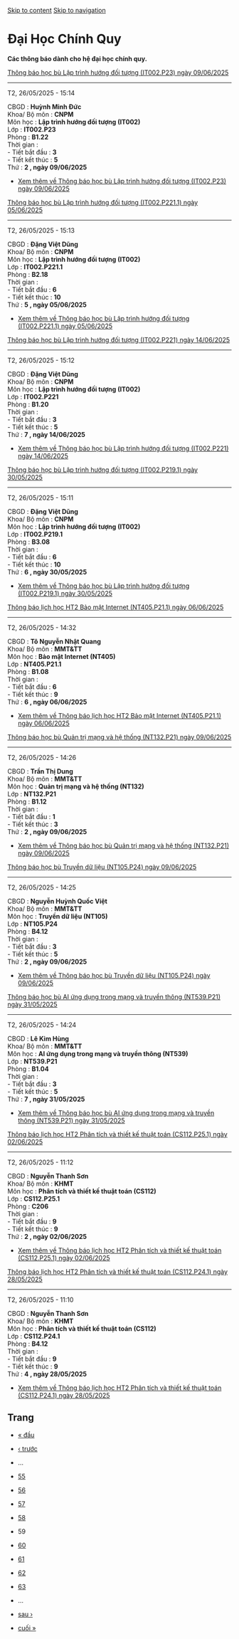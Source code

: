 [Skip to content](https://daa.uit.edu.vn/thongbaochinhquy?page=58#main)
 [Skip to navigation](https://daa.uit.edu.vn/thongbaochinhquy?page=58#main-nav)

Đại Học Chính Quy
=================

**Các thông báo dành cho hệ đại học chính quy.**

[Thông báo học bù Lập trình hướng đối tượng (IT002.P23) ngày 09/06/2025](https://daa.uit.edu.vn/node/35422)

------------------------------------------------------------------------------------------------------------

T2, 26/05/2025 - 15:14

CBGD : **Huỳnh Minh Đức**  
Khoa/ Bộ môn : **CNPM**  
Môn học : **Lập trình hướng đối tượng (IT002)**  
Lớp : **IT002.P23**  
Phòng : **B1.22**  
Thời gian :  
\- Tiết bắt đầu : **3**  
\- Tiết kết thúc : **5**  
Thứ : **2 , ngày 09/06/2025**

*   [Xem thêm về Thông báo học bù Lập trình hướng đối tượng (IT002.P23) ngày 09/06/2025](https://daa.uit.edu.vn/node/35422 "Thông báo học bù Lập trình hướng đối tượng (IT002.P23) ngày 09/06/2025")
    

[Thông báo học bù Lập trình hướng đối tượng (IT002.P221.1) ngày 05/06/2025](https://daa.uit.edu.vn/node/35417)

---------------------------------------------------------------------------------------------------------------

T2, 26/05/2025 - 15:13

CBGD : **Đặng Việt Dũng**  
Khoa/ Bộ môn : **CNPM**  
Môn học : **Lập trình hướng đối tượng (IT002)**  
Lớp : **IT002.P221.1**  
Phòng : **B2.18**  
Thời gian :  
\- Tiết bắt đầu : **6**  
\- Tiết kết thúc : **10**  
Thứ : **5 , ngày 05/06/2025**

*   [Xem thêm về Thông báo học bù Lập trình hướng đối tượng (IT002.P221.1) ngày 05/06/2025](https://daa.uit.edu.vn/node/35417 "Thông báo học bù Lập trình hướng đối tượng (IT002.P221.1) ngày 05/06/2025")
    

[Thông báo học bù Lập trình hướng đối tượng (IT002.P221) ngày 14/06/2025](https://daa.uit.edu.vn/node/35412)

-------------------------------------------------------------------------------------------------------------

T2, 26/05/2025 - 15:12

CBGD : **Đặng Việt Dũng**  
Khoa/ Bộ môn : **CNPM**  
Môn học : **Lập trình hướng đối tượng (IT002)**  
Lớp : **IT002.P221**  
Phòng : **B1.20**  
Thời gian :  
\- Tiết bắt đầu : **3**  
\- Tiết kết thúc : **5**  
Thứ : **7 , ngày 14/06/2025**

*   [Xem thêm về Thông báo học bù Lập trình hướng đối tượng (IT002.P221) ngày 14/06/2025](https://daa.uit.edu.vn/node/35412 "Thông báo học bù Lập trình hướng đối tượng (IT002.P221) ngày 14/06/2025")
    

[Thông báo học bù Lập trình hướng đối tượng (IT002.P219.1) ngày 30/05/2025](https://daa.uit.edu.vn/node/35407)

---------------------------------------------------------------------------------------------------------------

T2, 26/05/2025 - 15:11

CBGD : **Đặng Việt Dũng**  
Khoa/ Bộ môn : **CNPM**  
Môn học : **Lập trình hướng đối tượng (IT002)**  
Lớp : **IT002.P219.1**  
Phòng : **B3.08**  
Thời gian :  
\- Tiết bắt đầu : **6**  
\- Tiết kết thúc : **10**  
Thứ : **6 , ngày 30/05/2025**

*   [Xem thêm về Thông báo học bù Lập trình hướng đối tượng (IT002.P219.1) ngày 30/05/2025](https://daa.uit.edu.vn/node/35407 "Thông báo học bù Lập trình hướng đối tượng (IT002.P219.1) ngày 30/05/2025")
    

[Thông báo lịch học HT2 Bảo mật Internet (NT405.P21.1) ngày 06/06/2025](https://daa.uit.edu.vn/node/35402)

-----------------------------------------------------------------------------------------------------------

T2, 26/05/2025 - 14:32

CBGD : **Tô Nguyễn Nhật Quang**  
Khoa/ Bộ môn : **MMT&TT**  
Môn học : **Bảo mật Internet (NT405)**  
Lớp : **NT405.P21.1**  
Phòng : **B1.08**  
Thời gian :  
\- Tiết bắt đầu : **6**  
\- Tiết kết thúc : **9**  
Thứ : **6 , ngày 06/06/2025**

*   [Xem thêm về Thông báo lịch học HT2 Bảo mật Internet (NT405.P21.1) ngày 06/06/2025](https://daa.uit.edu.vn/node/35402 "Thông báo lịch học HT2 Bảo mật Internet (NT405.P21.1) ngày 06/06/2025")
    

[Thông báo học bù Quản trị mạng và hệ thống (NT132.P21) ngày 09/06/2025](https://daa.uit.edu.vn/node/35397)

------------------------------------------------------------------------------------------------------------

T2, 26/05/2025 - 14:26

CBGD : **Trần Thị Dung**  
Khoa/ Bộ môn : **MMT&TT**  
Môn học : **Quản trị mạng và hệ thống (NT132)**  
Lớp : **NT132.P21**  
Phòng : **B1.12**  
Thời gian :  
\- Tiết bắt đầu : **1**  
\- Tiết kết thúc : **3**  
Thứ : **2 , ngày 09/06/2025**

*   [Xem thêm về Thông báo học bù Quản trị mạng và hệ thống (NT132.P21) ngày 09/06/2025](https://daa.uit.edu.vn/node/35397 "Thông báo học bù Quản trị mạng và hệ thống (NT132.P21) ngày 09/06/2025")
    

[Thông báo học bù Truyền dữ liệu (NT105.P24) ngày 09/06/2025](https://daa.uit.edu.vn/node/35392)

-------------------------------------------------------------------------------------------------

T2, 26/05/2025 - 14:25

CBGD : **Nguyễn Huỳnh Quốc Việt**  
Khoa/ Bộ môn : **MMT&TT**  
Môn học : **Truyền dữ liệu (NT105)**  
Lớp : **NT105.P24**  
Phòng : **B4.12**  
Thời gian :  
\- Tiết bắt đầu : **3**  
\- Tiết kết thúc : **5**  
Thứ : **2 , ngày 09/06/2025**

*   [Xem thêm về Thông báo học bù Truyền dữ liệu (NT105.P24) ngày 09/06/2025](https://daa.uit.edu.vn/node/35392 "Thông báo học bù Truyền dữ liệu (NT105.P24) ngày 09/06/2025")
    

[Thông báo học bù AI ứng dụng trong mạng và truyền thông (NT539.P21) ngày 31/05/2025](https://daa.uit.edu.vn/node/35387)

-------------------------------------------------------------------------------------------------------------------------

T2, 26/05/2025 - 14:24

CBGD : **Lê Kim Hùng**  
Khoa/ Bộ môn : **MMT&TT**  
Môn học : **AI ứng dụng trong mạng và truyền thông (NT539)**  
Lớp : **NT539.P21**  
Phòng : **B1.04**  
Thời gian :  
\- Tiết bắt đầu : **3**  
\- Tiết kết thúc : **5**  
Thứ : **7 , ngày 31/05/2025**

*   [Xem thêm về Thông báo học bù AI ứng dụng trong mạng và truyền thông (NT539.P21) ngày 31/05/2025](https://daa.uit.edu.vn/node/35387 "Thông báo học bù AI ứng dụng trong mạng và truyền thông (NT539.P21) ngày 31/05/2025")
    

[Thông báo lịch học HT2 Phân tích và thiết kế thuật toán (CS112.P25.1) ngày 02/06/2025](https://daa.uit.edu.vn/node/35382)

---------------------------------------------------------------------------------------------------------------------------

T2, 26/05/2025 - 11:12

CBGD : **Nguyễn Thanh Sơn**  
Khoa/ Bộ môn : **KHMT**  
Môn học : **Phân tích và thiết kế thuật toán (CS112)**  
Lớp : **CS112.P25.1**  
Phòng : **C206**  
Thời gian :  
\- Tiết bắt đầu : **9**  
\- Tiết kết thúc : **9**  
Thứ : **2 , ngày 02/06/2025**

*   [Xem thêm về Thông báo lịch học HT2 Phân tích và thiết kế thuật toán (CS112.P25.1) ngày 02/06/2025](https://daa.uit.edu.vn/node/35382 "Thông báo lịch học HT2 Phân tích và thiết kế thuật toán (CS112.P25.1) ngày 02/06/2025")
    

[Thông báo lịch học HT2 Phân tích và thiết kế thuật toán (CS112.P24.1) ngày 28/05/2025](https://daa.uit.edu.vn/node/35377)

---------------------------------------------------------------------------------------------------------------------------

T2, 26/05/2025 - 11:10

CBGD : **Nguyễn Thanh Sơn**  
Khoa/ Bộ môn : **KHMT**  
Môn học : **Phân tích và thiết kế thuật toán (CS112)**  
Lớp : **CS112.P24.1**  
Phòng : **B4.12**  
Thời gian :  
\- Tiết bắt đầu : **9**  
\- Tiết kết thúc : **9**  
Thứ : **4 , ngày 28/05/2025**

*   [Xem thêm về Thông báo lịch học HT2 Phân tích và thiết kế thuật toán (CS112.P24.1) ngày 28/05/2025](https://daa.uit.edu.vn/node/35377 "Thông báo lịch học HT2 Phân tích và thiết kế thuật toán (CS112.P24.1) ngày 28/05/2025")
    

Trang
-----

*   [« đầu](https://daa.uit.edu.vn/thongbaochinhquy "Đến trang đầu tiên")
    
*   [‹ trước](https://daa.uit.edu.vn/thongbaochinhquy?page=57 "Đến trang kế trước")
    
*   …
*   [55](https://daa.uit.edu.vn/thongbaochinhquy?page=54 "Đến trang 55")
    
*   [56](https://daa.uit.edu.vn/thongbaochinhquy?page=55 "Đến trang 56")
    
*   [57](https://daa.uit.edu.vn/thongbaochinhquy?page=56 "Đến trang 57")
    
*   [58](https://daa.uit.edu.vn/thongbaochinhquy?page=57 "Đến trang 58")
    
*   59
*   [60](https://daa.uit.edu.vn/thongbaochinhquy?page=59 "Đến trang 60")
    
*   [61](https://daa.uit.edu.vn/thongbaochinhquy?page=60 "Đến trang 61")
    
*   [62](https://daa.uit.edu.vn/thongbaochinhquy?page=61 "Đến trang 62")
    
*   [63](https://daa.uit.edu.vn/thongbaochinhquy?page=62 "Đến trang 63")
    
*   …
*   [sau ›](https://daa.uit.edu.vn/thongbaochinhquy?page=59 "Đến trang kế sau")
    
*   [cuối »](https://daa.uit.edu.vn/thongbaochinhquy?page=1907 "Đến trang cuối cùng")